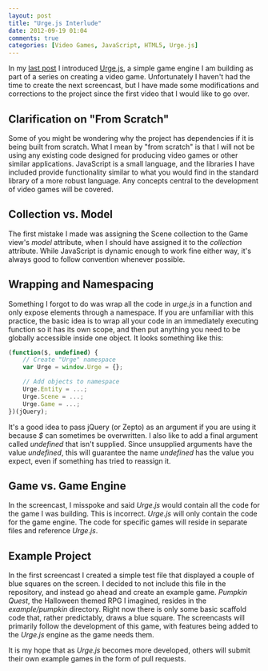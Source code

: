 ```yaml
---
layout: post
title: "Urge.js Interlude"
date: 2012-09-19 01:04
comments: true
categories: [Video Games, JavaScript, HTML5, Urge.js]
---
```


In my [last post](/blog/2012/09/03/creating-a-video-game-from-scratch-part-1/) I introduced [Urge.js](https://github.com/campaul/urge.js), a simple game engine I am building as part of a series on creating a video game. Unfortunately I haven't had the time to create the next screencast, but I have made some modifications and corrections to the project since the first video that I would like to go over.

## Clarification on "From Scratch"
Some of you might be wondering why the project has dependencies if it is being built from scratch. What I mean by "from scratch" is that I will not be using any existing code designed for producing video games or other similar applications. JavaScript is a small language, and the libraries I have included provide functionality similar to what you would find in the standard library of a more robust language. Any concepts central to the development of video games will be covered.

## Collection vs. Model
The first mistake I made was assigning the Scene collection to the Game view's *model* attribute, when I should have assigned it to the *collection* attribute. While JavaScript is dynamic enough to work fine either way, it's always good to follow convention whenever possible.

## Wrapping and Namespacing
Something I forgot to do was wrap all the code in *urge.js* in a function and only expose elements through a namespace. If you are unfamiliar with this practice, the basic idea is to wrap all your code in an immediately executing function so it has its own scope, and then put anything you need to be globally accessible inside one object. It looks something like this:

``` javascript
(function($, undefined) {
    // Create "Urge" namespace
    var Urge = window.Urge = {};

    // Add objects to namespace
    Urge.Entity = ...;
    Urge.Scene = ...;
    Urge.Game = ...;
})(jQuery);
```

It's a good idea to pass jQuery (or Zepto) as an argument if you are using it because *$* can sometimes be overwritten. I also like to add a final argument called *undefined* that isn't supplied. Since unsupplied arguments have the value *undefined*, this will guarantee the name *undefined* has the value you expect, even if something has tried to reassign it.

## Game vs. Game Engine
In the screencast, I misspoke and said *Urge.js* would contain all the code for the game I was building. This is incorrect. *Urge.js* will only contain the code for the game engine. The code for specific games will reside in separate files and reference *Urge.js*.

## Example Project
In the first screencast I created a simple test file that displayed a couple of blue squares on the screen. I decided to not include this file in the repository, and instead go ahead and create an example game. *Pumpkin Quest*, the Halloween themed RPG I imagined, resides in the *example/pumpkin* directory. Right now there is only some basic scaffold code that, rather predictably, draws a blue square. The screencasts will primarily follow the development of this game, with features being added to the *Urge.js* engine as the game needs them.

It is my hope that as *Urge.js* becomes more developed, others will submit their own example games in the form of pull requests.
